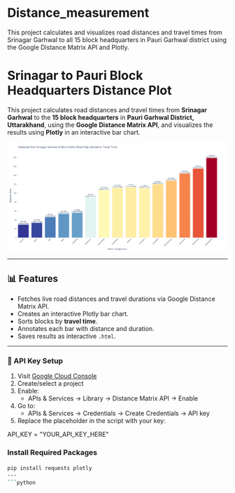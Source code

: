 # Distance_measurement
This project calculates and visualizes road distances and travel times from Srinagar Garhwal to all 15 block headquarters in Pauri Garhwal district using the Google Distance Matrix API and Plotly.
# Srinagar to Pauri Block Headquarters Distance Plot

This project calculates road distances and travel times from **Srinagar Garhwal** to the **15 block headquarters** in **Pauri Garhwal District, Uttarakhand**, using the **Google Distance Matrix API**, and visualizes the results using **Plotly** in an interactive bar chart.

![Distance Plot Screenshot](srinagar_to_blocks_distance.png)

---

## 📊 Features

- Fetches live road distances and travel durations via Google Distance Matrix API.
- Creates an interactive Plotly bar chart.
- Sorts blocks by **travel time**.
- Annotates each bar with distance and duration.
- Saves results as interactive `.html`.

---

### 🔑 API Key Setup



1. Visit [Google Cloud Console](https://console.cloud.google.com/)
2. Create/select a project
3. Enable:
   - APIs & Services → Library → Distance Matrix API → Enable
4. Go to:
   - APIs & Services → Credentials → Create Credentials → API key
5. Replace the placeholder in the script with your key:


API_KEY = "YOUR_API_KEY_HERE"

### Install Required Packages
```bash
pip install requests plotly 
---
```python

